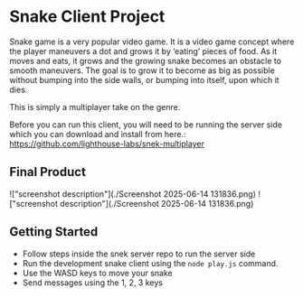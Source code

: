 # Snake Client Project

Snake game is a very popular video game. It is a video game concept where the player maneuvers a dot and grows it by ‘eating’ pieces of food. As it moves and eats, it grows and the growing snake becomes an obstacle to smooth maneuvers. The goal is to grow it to become as big as possible without bumping into the side walls, or bumping into itself, upon which it dies.

This is simply a multiplayer take on the genre.

Before you can run this client, you will need to be running the server side which you can download and install from here.:
https://github.com/lighthouse-labs/snek-multiplayer

## Final Product

!["screenshot description"](./Screenshot 2025-06-14 131836.png)
!["screenshot description"](./Screenshot 2025-06-14 131836.png)


## Getting Started

- Follow steps inside the snek server repo to run the server side
- Run the development snake client using the `node play.js` command.
- Use the WASD keys to move your snake
- Send messages using the 1, 2, 3 keys
